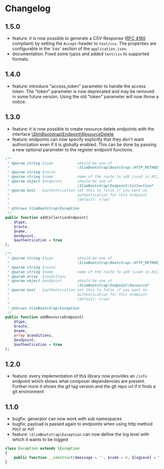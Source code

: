 # Changelog

## 1.5.0
 - feature: it is now possible to generate a CSV-Response ([RFC 4180](https://tools.ietf.org/html/rfc4180) compliant) by setting the `Accept`-header to `text/csv`.
    The properties are configurable in the 'csv' section of the `application.json`.
 - documentation: Fixed some typos and added `text/csv` to supported formats.

## 1.4.0
 - feature: introduce "access_token" parameter to handle the access token. The "token" parameter is now deprecated and may be removed in some future version. Using the old "token" parameter will now throw a notice.

## 1.3.0
 - feature: it is now possible to create resource delete endpoints with the interface [\SlimBootstrap\Endpoint\ResourceDelete](src/SlimBootstrap/Endpoint/ResourceDelete.php)
 - feature: endpoints can now specify explicitly that they don't want authorization even if it is globally enabled. This can be done by passing a new optional parameter to the register endpoint functions.
~~~php
/**
 * @param string $type           should be one of
 *                               \SlimBootstrap\Bootstrap::HTTP_METHOD_*
 * @param string $route
 * @param string $name           name of the route to add (used in ACL)
 * @param object $endpoint       should be one of
 *                               \SlimBootstrap\Endpoint\Collection*
 * @param bool   $authentication set this to false if you want no
 *                               authentication for this endpoint
 *                               (default: true)
 *
 * @throws SlimBootstrap\Exception
 */
public function addCollectionEndpoint(
    $type,
    $route,
    $name,
    $endpoint,
    $authentication = true
);

/**
 * @param string $type           should be one of
 *                               \SlimBootstrap\Bootstrap::HTTP_METHOD_*
 * @param string $route
 * @param string $name           name of the route to add (used in ACL)
 * @param array  $conditions
 * @param object $endpoint       should be one of
 *                               \SlimBootstrap\Endpoint\Resource*
 * @param bool   $authentication set this to false if you want no
 *                               authentication for this endpoint
 *                               (default: true)
 *
 * @throws SlimBootstrap\Exception
 */
public function addResourceEndpoint(
    $type,
    $route,
    $name,
    array $conditions,
    $endpoint,
    $authentication = true
);
~~~

## 1.2.0
 - feature: every implementation of this library now provides an `/info` endpoint which shows what composer dependencies are present. Further more it shows the git tag version and the git repo url if it finds a git environment

## 1.1.0
 - bugfix: generator can now work with sub namespaces
 - bugfix: payload is passed again to endpoints when using http method `POST` or `PUT`
 - feature: `\SlimBootstrap\Exception` can now define the log level with which it wants to be logged
~~~php
class Exception extends \Exception
{
    public function __construct($message = '', $code = 0, $logLevel = \Slim\Log::ERROR);
}
~~~
